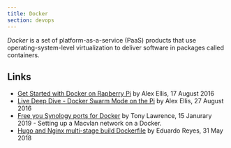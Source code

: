 ```yaml
---
title: Docker
section: devops
---
```


<dfn>Docker</dfn> is a set of platform-as-a-service (PaaS) products that use operating-system-level virtualization to deliver software in packages called containers.

## Links

-   [Get Started with Docker on Rapberry Pi](https://blog.alexellis.io/getting-started-with-docker-on-raspberry-pi/) by Alex Ellis, 17 August 2016
-   [Live Deep Dive - Docker Swarm Mode on the Pi](https://blog.alexellis.io/live-deep-dive-pi-swarm/) by Alex Ellis, 27 August 2016
-   [Free you Synology ports for Docker](http://tonylawrence.com/posts/unix/synology/free-your-synology-ports/) by Tony Lawrence, 15 Janurary 2019 - Setting up a Macvlan network on a Docker.
-   [Hugo and Nginx multi-stage build Dockerfile](https://reyes.im/post/docker-hugo-image/) by Eduardo Reyes, 31 May 2018
